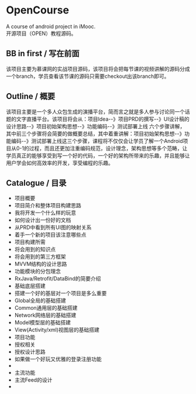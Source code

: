 # OpenCourse
A course of android project in iMooc.  
开源项目（OPEN）教程源码。

## BB in first / 写在前面
  该项目主要为慕课网的实战项目源码，该项目将会把每节课的视频讲解的源码分成一个branch，学员查看该节课的源码只需要checkout出该branch即可。
  
## Outline / 概要
  该项目主要是一个多人众包生成的演播平台，简而言之就是多人参与讨论同一个话题的文字直播平台。该项目将会从：项目Idea--》项目PRD的撰写--》UI设计稿的设计思路--》项目初始架构思想--》功能编码--》测试部署上线 六个步骤讲解，其中前三个步骤将会简要的做概要总结，其中着重讲解：项目初始架构思想--》功能编码--》测试部署上线这三个步骤，课程将不仅仅会让学员了解一个Android项目从0-1的过程，而且还更加注重编码规范，设计理念，架构思想等多个范畴，让学员真正的能够享受到写一个好的代码，一个好的架构所带来的乐趣，并且能够让用户学会如何高效率的开发，享受编程的乐趣。

## Catalogue / 目录
- 项目概要
 - 项目简介和整体项目构建思路
  - 我将开发一个什么样的玩意
  - 如何设计出一份好的文档
  - 从PRD中看到所有UI图的映射关系
  - 着手一个新的项目该注意哪些点
 - 项目构建所需
  - 将会用到的知识点
  - 将会用到的第三方框架
  - MVVM结构的设计思路
  - 功能模块的分包理念
  - RxJava/Retrofit/DataBind的简要介绍
- 基础底层搭建
 - 搭建一个好的基层对一个项目是多么重要
 - Global全局的基础搭建
 - Common通用层的基础搭建
 - Network网络层的基础搭建
 - Model模型层的基础搭建
 - View(Activity/xml)视图层的基础搭建
- 项目功能
 - 授权相关
  - 授权设计思路
  - 如果做一个好玩又优雅的登录注册功能
  - 
 - 主流功能
  - 主流Feed的设计
  - 
